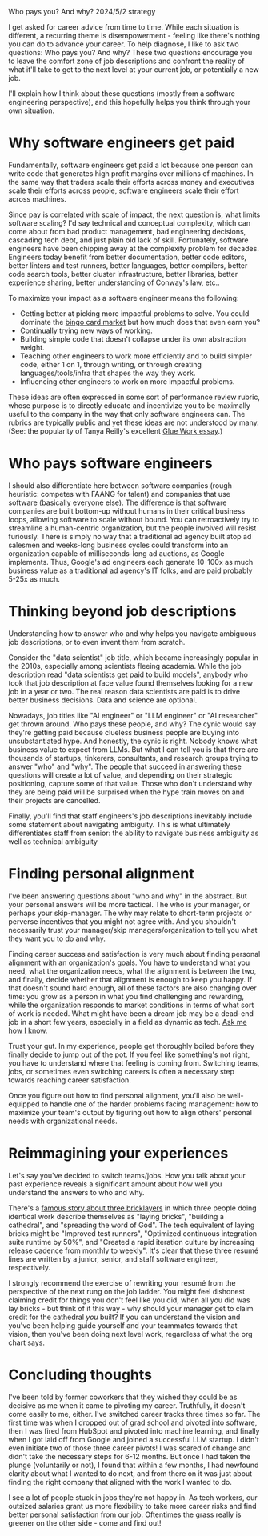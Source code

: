 Who pays you? And why?
2024/5/2
strategy

I get asked for career advice from time to time. While each situation is different, a recurring theme is disempowerment - feeling like there's nothing you can do to advance your career. To help diagnose, I like to ask two questions: Who pays you? And why? These two questions encourage you to leave the comfort zone of job descriptions and confront the reality of what it'll take to get to the next level at your current job, or potentially a new job.

I'll explain how I think about these questions (mostly from a software engineering perspective), and this hopefully helps you think through your own situation.

# Why software engineers get paid

Fundamentally, software engineers get paid a lot because one person can write code that generates high profit margins over millions of machines. In the same way that traders scale their efforts across money and executives scale their efforts across people, software engineers scale their effort across machines.

Since pay is correlated with scale of impact, the next question is, what limits software scaling? I'd say technical and conceptual complexity, which can come about from bad product management, bad engineering decisions, cascading tech debt, and just plain old lack of skill. Fortunately, software engineers have been chipping away at the complexity problem for decades. Engineers today benefit from better documentation, better code editors, better linters and test runners, better languages, better compilers, better code search tools, better cluster infrastructure, better libraries, better experience sharing, better understanding of Conway's law, etc..

To maximize your impact as a software engineer means the following:

- Getting better at picking more impactful problems to solve. You could dominate the [bingo card market](https://training.kalzumeus.com/newsletters/archive/selling_software_business) but how much does that even earn you?
- Continually trying new ways of working.
- Building simple code that doesn't collapse under its own abstraction weight.
- Teaching other engineers to work more efficiently and to build simpler code, either 1 on 1, through writing, or through creating languages/tools/infra that shapes the way they work.
- Influencing other engineers to work on more impactful problems.

These ideas are often expressed in some sort of performance review rubric, whose purpose is to directly educate and incentivize you to be maximally useful to the company in the way that only software engineers can. The rubrics are typically public and yet these ideas are not understood by many. (See: the popularity of Tanya Reilly's excellent [Glue Work essay](https://noidea.dog/glue).)

# Who pays software engineers

I should also differentiate here between software companies (rough heuristic: competes with FAANG for talent) and companies that use software (basically everyone else). The difference is that software companies are built bottom-up without humans in their critical business loops, allowing software to scale without bound. You can retroactively try to streamline a human-centric organization, but the people involved will resist furiously. There is simply no way that a traditional ad agency built atop ad salesmen and weeks-long business cycles could transform into an organization capable of milliseconds-long ad auctions, as Google implements. Thus, Google's ad engineers each generate 10-100x as much business value as a traditional ad agency's IT folks, and are paid probably 5-25x as much.

# Thinking beyond job descriptions

Understanding how to answer who and why helps you navigate ambiguous job descriptions, or to even invent them from scratch.

Consider the "data scientist" job title, which became increasingly popular in the 2010s, especially among scientists fleeing academia. While the job description read "data scientists get paid to build models", anybody who took that job description at face value found themselves looking for a new job in a year or two. The real reason data scientists are paid is to drive better business decisions. Data and science are optional.

Nowadays, job titles like "AI engineer" or "LLM engineer" or "AI researcher" get thrown around. Who pays these people, and why? The cynic would say they're getting paid because clueless business people are buying into unsubstantiated hype. And honestly, the cynic is right. Nobody knows what business value to expect from LLMs. But what I can tell you is that there are thousands of startups, tinkerers, consultants, and research groups trying to answer "who" and "why". The people that succeed in answering these questions will create a lot of value, and depending on their strategic positioning, capture some of that value. Those who don't understand why they are being paid will be surprised when the hype train moves on and their projects are cancelled.

Finally, you'll find that staff engineers's job descriptions inevitably include some statement about navigating ambiguity. This is what ultimately differentiates staff from senior: the ability to navigate business ambiguity as well as technical ambiguity

# Finding personal alignment

I've been answering questions about "who and why" in the abstract. But your personal answers will be more tactical. The who is your manager, or perhaps your skip-manager. The why may relate to short-term projects or perverse incentives that you might not agree with. And you shouldn't necessarily trust your manager/skip managers/organization to tell you what they want you to do and why.

Finding career success and satisfaction is very much about finding personal alignment with an organization's goals. You have to understand what you need, what the organization needs, what the alignment is between the two, and finally, decide whether that alignment is enough to keep you happy. If that doesn't sound hard enough, all of these factors are also changing over time: you grow as a person in what you find challenging and rewarding, while the organization responds to market conditions in terms of what sort of work is needed. What might have been a dream job may be a dead-end job in a short few years, especially in a field as dynamic as tech. [Ask me how I know](/essays/new_mountains).

Trust your gut. In my experience, people get thoroughly boiled before they finally decide to jump out of the pot. If you feel like something's not right, you have to understand where that feeling is coming from. Switching teams, jobs, or sometimes even switching careers is often a necessary step towards reaching career satisfaction.

Once you figure out how to find personal alignment, you'll also be well-equipped to handle one of the harder problems facing management: how to maximize your team's output by figuring out how to align others' personal needs with organizational needs.

# Reimmagining your experiences

Let's say you've decided to switch teams/jobs. How you talk about your past experience reveals a significant amount about how well you understand the answers to who and why.

There's a [famous story about three bricklayers](https://sacredstructures.org/mission/the-story-of-three-bricklayers-a-parable-about-the-power-of-purpose/) in which three people doing identical work describe themselves as "laying bricks", "building a cathedral", and "spreading the word of God". The tech equivalent of laying bricks might be "Improved test runners", "Optimized continuous integration suite runtime by 50%", and "Created a rapid iteration culture by increasing release cadence from monthly to weekly". It's clear that these three resumé lines are written by a junior, senior, and staff software engineer, respectively.

I strongly recommend the exercise of rewriting your resumé from the perspective of the next rung on the job ladder. You might feel dishonest claiming credit for things you don't feel like you did, when all you did was lay bricks - but think of it this way - why should your manager get to claim credit for the cathedral _you_ built? If you can understand the vision and you've been helping guide yourself and your teammates towards that vision, then you've been doing next level work, regardless of what the org chart says.

# Concluding thoughts

I've been told by former coworkers that they wished they could be as decisive as me when it came to pivoting my career. Truthfully, it doesn't come easily to me, either. I've switched career tracks three times so far. The first time was when I dropped out of grad school and pivoted into software, then I was fired from HubSpot and pivoted into machine learning, and finally when I got laid off from Google and joined a successful LLM startup. I didn't even initiate two of those three career pivots! I was scared of change and didn't take the necessary steps for 6-12 months. But once I had taken the plunge (voluntarily or not), I found that within a few months, I had newfound clarity about what I wanted to do next, and from there on it was just about finding the right company that aligned with the work I wanted to do.

I see a lot of people stuck in jobs they're not happy in. As tech workers, our outsized salaries grant us more flexibility to take more career risks and find better personal satisfaction from our job. Oftentimes the grass really is greener on the other side - come and find out!
